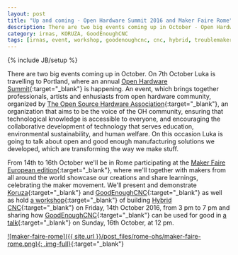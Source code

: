 ```yaml
---
layout: post
title: "Up and coming - Open Hardware Summit 2016 and Maker Faire Rome"
description: There are two big events coming up in October - Open Hardware Summit 2016 and Maker Faire Rome. We'll be there with Koruza  nd GoodEnoughCNC."
category: irnas, KORUZA, GoodEnoughCNC
tags: [irnas, event, workshop, goodenoughcnc, cnc, hybrid, troublemaker, 3d printer, making, open source, maker faire, open hardware, open source]
---
```

{% include JB/setup %}


There are two big events coming up in October. On 7th October Luka is travelling to Portland, where an annual [Open Hardware Summit](http://2016.oshwa.org/){:target="_blank"} is happening. An event, which brings together professionals, artists and enhusiasts from open hardware community, organized by [The Open Source Hardware Association](http://www.oshwa.org/){:target="_blank"}, an organization that aims to be the voice of the OH community, ensuring that technological knowledge is accessible to everyone, and encouraging the collaborative development of technology that serves education, environmental sustainability, and human welfare. On this occasion Luka is going to talk about open and good enough manufacturing solutions we developed, which are transforming the way we make stuff.

From 14th to 16th October we'll be in Rome participating at the [Maker Faire European edition](http://www.makerfairerome.eu/en/){:target="_blank"}, where we'll together with makers from all around the world showcase our creations and share learnings, celebrating the maker movement. We'll present and demonstrate [Koruza](http://explore.makerfairerome.eu/poi/Exhibit_1299){:target="_blank"} and [GoodEnoughCNC](http://explore.makerfairerome.eu/poi/Exhibit_1306){:target="_blank"} as well as hold [a workshop](http://explore.makerfairerome.eu/evento/Event_105){:target="_blank"} of building [Hybrid CNC](http://goodenoughcnc.eu/hybrid-cnc/){:target="_blank"} on Friday, 14th October 2016, from 3 pm to 7 pm and sharing how [GoodEnoughCNC](http://goodenoughcnc.eu/){:target="_blank"} can be used for good in [a talk](http://explore.makerfairerome.eu/evento/Event_104){:target="_blank"} on Sunday, 16th October, at 12 pm.

[![maker-faire-rome]({{ site.url }}/post_files/rome-ohs/maker-faire-rome.png){: .img-full}](http://www.makerfairerome.eu/en/){:target="_blank"}
